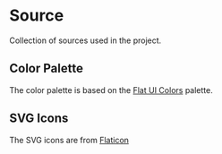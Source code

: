 # Source

Collection of sources used in the project.

## Color Palette

The color palette is based on the [Flat UI Colors](https://flatuicolors.com/palette/defo) palette.

## SVG Icons

The SVG icons are from [Flaticon](https://www.flaticon.com/icon-fonts-most-downloaded/4?weight=thin&corner=straight&type=uicon)
